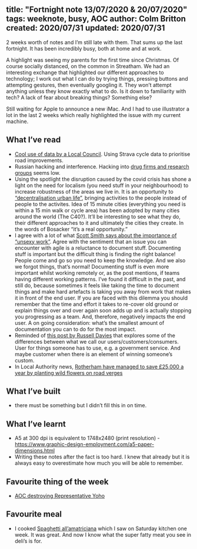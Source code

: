 title: "Fortnight note 13/07/2020 & 20/07/2020"
tags: weeknote, busy, AOC
author: Colm Britton
created: 2020/07/31
updated: 2020/07/31
--------------------

2 weeks worth of notes and I’m still late with them. That sums up the last fortnight. It has been incredibly busy, both at home and at work.

A highlight was seeing my parents for the first time since Christmas. Of course socially distanced, on the common in Streatham. We had an interesting exchange that highlighted our different approaches to technology; I work out what I can do by trying things, pressing buttons and attempting gestures, then eventually googling it. They won’t attempt anything unless they know exactly what to do. Is it down to familiarity with tech? A lack of fear about breaking things? Something else?

Still waiting for Apple to announce a new iMac. And I had to use illustrator a lot in the last 2 weeks which really highlighted the issue with my current machine.

## What I’ve read
* [Cool use of data by a Local Council](https://road.cc/content/news/devon-will-use-strava-prioritise-repairs-275345). Using Strava cycle data to prioritise road improvements.
* Russian hacking and interference. Hacking into [drug firms and research groups](https://www.theguardian.com/world/2020/jul/16/russian-state-sponsored-hackers-target-covid-19-vaccine-researchers) seems low. 
* Using the spotlight the disruption caused by the covid crisis has shone a light on the need for localism (you need stuff in your neighbourhood) to increase robustness of the areas we live in. It is an opportunity to [“decentralisation urban life”](https://www.bloomberg.com/news/articles/2020-07-15/mayors-tout-the-15-minute-city-as-covid-recovery), bringing activities to the people instead of people to the activites. Idea of 15 minute cities (everything you need is within a 15 min walk or cycle area) has been adopted by many cities around the world (The C40?). It’ll be interesting to see what they do, their different approaches to it and ultimately the cities they create. In the words of Bosacker “it’s a real opportunity.”
* I agree with a lot of what [Scott Smith says about the importance of “unsexy work”](https://scottsmith93.github.io/blog/2020/07/23/unsexy-design-work). Agree with the sentiment that an issue you can encounter with agile is a reluctance to document stuff.  Documenting stuff is important but the difficult thing is finding the right balance! People come and go so you need to keep the knowledge. And we also we forgot things, that’s normal! Documenting stuff is even more important whilst working remotely or, as the post mentions, if teams having different working patterns. I’ve found it difficult in the past, and still do, because sometimes it feels like taking the time to document things and make hard artefacts is taking you away from work that makes it in front of the end user. If you are faced with this dilemma you should remember that the time and effort it takes to re-cover old ground or explain things over and over again soon adds up and is actually stopping you progressing as a team. And, therefore, negatively impacts the end user. A on going consideration: what’s the smallest amount of documentation you can to do for the most impact.
* Reminded of [this post by Russell Davies](https://russelldavies.typepad.com/planning/2014/06/consumers-users-people-mammals.html) that explores some of the differences between what we call our users/customers/consumers. User for things someone has to use, e.g. a government service. And maybe customer when there is an element of winning someone’s custom.
* In Local Authority news, [Rotherham have managed to save £25,000 a year by planting wild flowers on road verges](https://twitter.com/JonJackBee/status/1286005612153905153)


## What I’ve built
* there must be something but I didn’t fill this in on time.

## What I’ve learnt
* A5 at 300 dpi is equivalent to 1748x2480 (print resolution) - <https://www.graphic-design-employment.com/a5-paper-dimensions.html>
* Writing these notes after the fact is too hard. I knew that already but it is always easy to overestimate how much you will be able to remember.

## Favourite thing of the week
* [AOC destroying Representative Yoho](https://twitter.com/BBCJonSopel/status/1286353798382915584)

## Favourite meal
* I cooked [Spaghetti all’amatriciana](https://www.bbc.co.uk/food/recipes/spaghetti_allamatriciana_52668) which I saw on Saturday kitchen one week. It was great. And now I know what the super fatty meat you see in deli’s is for. 

